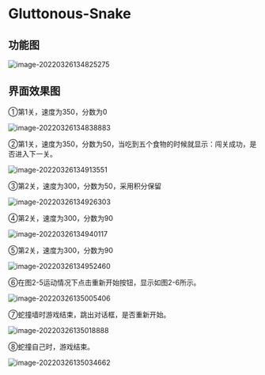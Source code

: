 # Gluttonous-Snake
## 功能图

![image-20220326134825275](C:\Users\谭芯\AppData\Roaming\Typora\typora-user-images\image-20220326134825275.png)

## 界面效果图

①第1关，速度为350，分数为0

![image-20220326134838883](C:\Users\谭芯\AppData\Roaming\Typora\typora-user-images\image-20220326134838883.png)

②第1关，速度为350，分数为50，当吃到五个食物的时候就显示：闯关成功，是否进入下一关。

![image-20220326134913551](C:\Users\谭芯\AppData\Roaming\Typora\typora-user-images\image-20220326134913551.png)

③第2关，速度为300，分数为50，采用积分保留

![image-20220326134926303](C:\Users\谭芯\AppData\Roaming\Typora\typora-user-images\image-20220326134926303.png)

④第2关，速度为300，分数为90

![image-20220326134940117](C:\Users\谭芯\AppData\Roaming\Typora\typora-user-images\image-20220326134940117.png)

⑤第2关，速度为300，分数为90

![image-20220326134952460](C:\Users\谭芯\AppData\Roaming\Typora\typora-user-images\image-20220326134952460.png)

⑥在图2-5运动情况下点击重新开始按钮，显示如图2-6所示。

![image-20220326135005406](C:\Users\谭芯\AppData\Roaming\Typora\typora-user-images\image-20220326135005406.png)

⑦蛇撞墙时游戏结束，跳出对话框，是否重新开始。

![image-20220326135018888](C:\Users\谭芯\AppData\Roaming\Typora\typora-user-images\image-20220326135018888.png)

⑧蛇撞自己时，游戏结束。

![image-20220326135034662](C:\Users\谭芯\AppData\Roaming\Typora\typora-user-images\image-20220326135034662.png)

